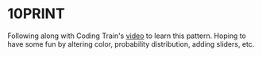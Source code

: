 # 10PRINT
Following along with Coding Train's [video](https://www.youtube.com/watch?v=bEyTZ5ZZxZs) to learn this pattern. Hoping to have some fun by altering color, probability distribution, adding sliders, etc.
